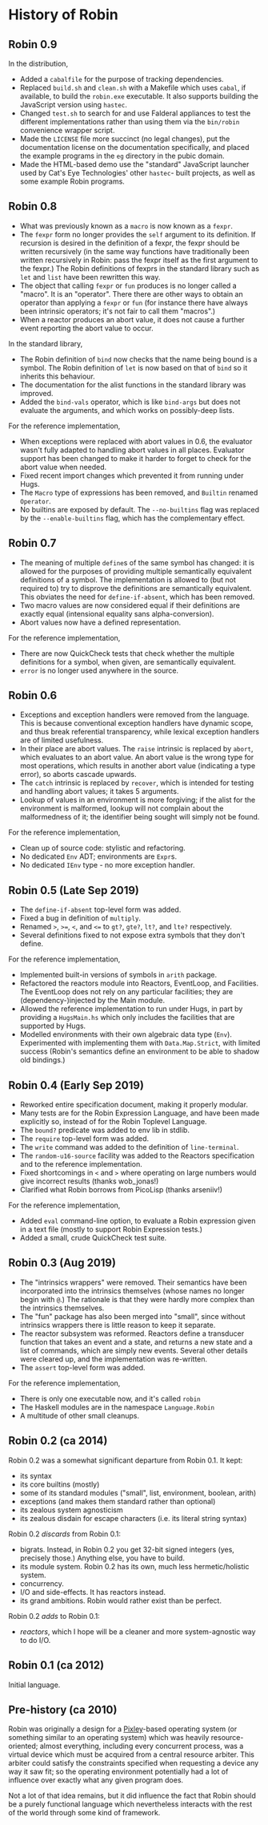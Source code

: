 History of Robin
================

Robin 0.9
---------

In the distribution,

*   Added a `cabalfile` for the purpose of tracking
    dependencies.
*   Replaced `build.sh` and `clean.sh` with a Makefile
    which uses `cabal`, if available, to build the
    `robin.exe` executable.  It also supports building
    the JavaScript version using `hastec`.
*   Changed `test.sh` to search for and use Falderal
    appliances to test the different implementations
    rather than using them via the `bin/robin` convenience
    wrapper script.
*   Made the `LICENSE` file more succinct (no legal changes),
    put the documentation license on the documentation
    specifically, and placed the example programs in the
    `eg` directory in the pubic domain.
*   Made the HTML-based demo use the "standard" JavaScript
    launcher used by Cat's Eye Technologies' other `hastec`-
    built projects, as well as some example Robin programs.

Robin 0.8
---------

*   What was previously known as a `macro` is now known
    as a `fexpr`.
*   The `fexpr` form no longer provides the `self`
    argument to its definition.  If recursion is desired
    in the definition of a fexpr, the fexpr should be
    written recursively (in the same way functions have
    traditionally been written recursively in Robin: pass
    the fexpr itself as the first argument to the fexpr.)
    The Robin definitions of fexprs in the standard library
    such as `let` and `list` have been rewritten this way.
*   The object that calling `fexpr` or `fun` produces is no
    longer called a "macro".  It is an "operator".  There
    there are other ways to obtain an operator than applying
    a `fexpr` or `fun` (for instance there have always been
    intrinsic operators; it's not fair to call them "macros".)
*   When a reactor produces an abort value, it does not cause
    a further event reporting the abort value to occur.

In the standard library,

*   The Robin definition of `bind` now checks that the name
    being bound is a symbol.  The Robin definition of `let`
    is now based on that of `bind` so it inherits this behaviour.
*   The documentation for the alist functions in the standard
    library was improved.
*   Added the `bind-vals` operator, which is like `bind-args`
    but does not evaluate the arguments, and which works on
    possibly-deep lists.

For the reference implementation,

*   When exceptions were replaced with abort values in 0.6, the
    evaluator wasn't fully adapted to handling abort values in
    all places.  Evaluator support has been changed to make it
    harder to forget to check for the abort value when needed.
*   Fixed recent import changes which prevented it from
    running under Hugs.
*   The `Macro` type of expressions has been removed,
    and `Builtin` renamed `Operator`.
*   No builtins are exposed by default.  The `--no-builtins`
    flag was replaced by the `--enable-builtins` flag, which
    has the complementary effect.

Robin 0.7
---------

*   The meaning of multiple `define`s of the same symbol
    has changed: it is allowed for the purposes of providing
    multiple semantically equivalent definitions of a symbol.
    The implementation is allowed to (but not required to) try
    to disprove the definitions are semantically equivalent.
    This obviates the need for `define-if-absent`, which has
    been removed.
*   Two macro values are now considered equal if their
    definitions are exactly equal (intensional equality
    sans alpha-conversion).
*   Abort values now have a defined representation.

For the reference implementation,

*   There are now QuickCheck tests that check whether
    the multiple definitions for a symbol, when given,
    are semantically equivalent.
*   `error` is no longer used anywhere in the source.

Robin 0.6
---------

*   Exceptions and exception handlers were removed from
    the language.  This is because conventional exception
    handlers have dynamic scope, and thus break referential
    transparency, while lexical exception handlers are of
    limited usefulness.
*   In their place are abort values.  The `raise` intrinsic
    is replaced by `abort`, which evaluates to
    an abort value.  An abort value is the wrong type for
    most operations, which results in another abort value
    (indicating a type error), so aborts cascade upwards.
*   The `catch` intrinsic is replaced by `recover`, which
    is intended for testing and handling abort values;
    it takes 5 arguments.
*   Lookup of values in an environment is more forgiving;
    if the alist for the environment is malformed, lookup
    will not complain about the malformedness of it; the
    identifier being sought will simply not be found.

For the reference implementation,

*   Clean up of source code: stylistic and refactoring.
*   No dedicated `Env` ADT; environments are `Expr`s.
*   No dedicated `IEnv` type - no more exception handler.

Robin 0.5 (Late Sep 2019)
---------

*   The `define-if-absent` top-level form was added.
*   Fixed a bug in definition of `multiply`.
*   Renamed `>`, `>=`, `<`, and `<=` to `gt?`, `gte?`,
    `lt?`, and `lte?` respectively.
*   Several definitions fixed to not expose extra symbols
    that they don't define.

For the reference implementation,

*   Implemented built-in versions of symbols in `arith` package.
*   Refactored the reactors module into Reactors, EventLoop, and
    Facilities.  The EventLoop does not rely on any particular
    facilities; they are (dependency-)injected by the Main module.
*   Allowed the reference implementation to run under Hugs,
    in part by providing a `HugsMain.hs` which only includes the
    facilities that are supported by Hugs.
*   Modelled environments with their own algebraic data type
    (`Env`).  Experimented with implementing them with
    `Data.Map.Strict`, with limited success (Robin's semantics
    define an environment to be able to shadow old bindings.)

Robin 0.4 (Early Sep 2019)
---------

*   Reworked entire specification document, making it properly modular.
*   Many tests are for the Robin Expression Language, and have been
    made explicitly so, instead of for the Robin Toplevel Language.
*   The `bound?` predicate was added to env lib in stdlib.
*   The `require` top-level form was added.
*   The `write` command was added to the definition of `line-terminal`.
*   The `random-u16-source` facility was added to the Reactors
    specification and to the reference implementation.
*   Fixed shortcomings in `<` and `>` where operating on large numbers
    would give incorrect results (thanks wob_jonas!)
*   Clarified what Robin borrows from PicoLisp (thanks arseniiv!)

For the reference implementation,

*   Added `eval` command-line option, to evaluate a Robin expression
    given in a text file (mostly to support Robin Expression tests.)
*   Added a small, crude QuickCheck test suite.

Robin 0.3 (Aug 2019)
---------

*   The "intrinsics wrappers" were removed.  Their semantics have been
    incorporated into the intrinsics themselves (whose names no longer
    begin with `@`.)  The rationale is that they were hardly more complex
    than the intrinsics themselves.
*   The "fun" package has also been merged into "small", since without
    intrinsics wrappers there is little reason to keep it separate.
*   The reactor subsystem was reformed.  Reactors define a transducer
    function that takes an event and a state, and returns a new state
    and a list of commands, which are simply new events.  Several other
    details were cleared up, and the implementation was re-written.
*   The `assert` top-level form was added.

For the reference implementation,

*   There is only one executable now, and it's called `robin`
*   The Haskell modules are in the namespace `Language.Robin`
*   A multitude of other small cleanups.

Robin 0.2 (ca 2014)
---------

Robin 0.2 was a somewhat significant departure from Robin 0.1.  It kept:

*   its syntax
*   its core builtins (mostly)
*   some of its standard modules ("small", list, environment, boolean, arith)
*   exceptions (and makes them standard rather than optional)
*   its zealous system agnosticism
*   its zealous disdain for escape characters (i.e. its literal string syntax)

Robin 0.2 *discards* from Robin 0.1:

*   bigrats.  Instead, in Robin 0.2 you get 32-bit signed integers (yes,
    precisely those.)  Anything else, you have to build.
*   its module system.  Robin 0.2 has its own, much less hermetic/holistic
    system.
*   concurrency.
*   I/O and side-effects.  It has reactors instead.
*   its grand ambitions.  Robin would rather exist than be perfect.

Robin 0.2 *adds* to Robin 0.1:

*   _reactors_, which I hope will be a cleaner and more system-agnostic
    way to do I/O.

Robin 0.1 (ca 2012)
---------

Initial language.

Pre-history (ca 2010)
-----------

Robin was originally a design for a [Pixley][]-based operating system (or something
similar to an operating system) which was heavily resource-oriented; almost
everything, including every concurrent process, was a virtual device
which must be acquired from a central resource arbiter.  This arbiter could
satisfy the constraints specified when requesting a device any way it saw
fit; so the operating environment potentially had a lot of influence over
exactly what any given program does.

Not a lot of that idea remains, but it did influence the fact that Robin should
be a purely functional language which nevertheless interacts with the rest of the
world through some kind of framework.

[Pixley]:    https://catseye.tc/node/Pixley
